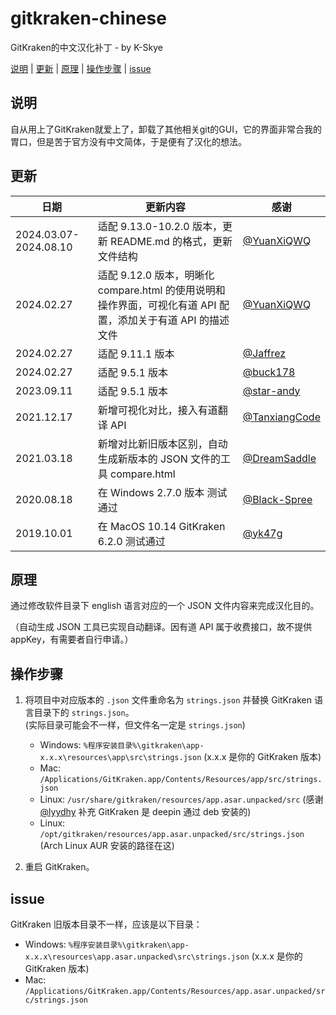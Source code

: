 # gitkraken-chinese

GitKraken的中文汉化补丁 - by K-Skye

[说明](#说明) | [更新](#更新) | [原理](#原理) | [操作步骤](#操作步骤) | [issue](#issue)

## 说明

自从用上了GitKraken就爱上了，卸载了其他相关git的GUI，它的界面非常合我的胃口，但是苦于官方没有中文简体，于是便有了汉化的想法。

## 更新

| 日期                    | 更新内容                                                                   | 感谢                                               |
|-----------------------|------------------------------------------------------------------------|--------------------------------------------------|
| 2024.03.07-2024.08.10 | 适配 9.13.0-10.2.0 版本，更新 README.md 的格式，更新文件结构                            | [@YuanXiQWQ](https://github.com/YuanXiQWQ)       |
| 2024.02.27            | 适配 9.12.0 版本，明晰化 compare.html 的使用说明和操作界面，可视化有道 API 配置，添加关于有道 API 的描述文件 | [@YuanXiQWQ](https://github.com/YuanXiQWQ)       |
| 2024.02.27            | 适配 9.11.1 版本                                                           | [@Jaffrez](https://github.com/Jaffrez)           |
| 2024.02.27            | 适配 9.5.1 版本                                                            | [@buck178](https://github.com/buck178)           |
| 2023.09.11            | 适配 9.5.1 版本                                                            | [@star-andy](https://github.com/star-andy)       |
| 2021.12.17            | 新增可视化对比，接入有道翻译 API                                                     | [@TanxiangCode](https://github.com/TanxiangCode) |
| 2021.03.18            | 新增对比新旧版本区别，自动生成新版本的 JSON 文件的工具 compare.html                            | [@DreamSaddle](https://github.com/DreamSaddle)   |
| 2020.08.18            | 在 Windows 2.7.0 版本 测试通过                                                | [@Black-Spree](https://github.com/Black-Spree)   |
| 2019.10.01            | 在 MacOS 10.14 GitKraken 6.2.0 测试通过                                     | [@yk47g](https://github.com/yk47g)               |

## 原理

通过修改软件目录下 english 语言对应的一个 JSON 文件内容来完成汉化目的。

（自动生成 JSON 工具已实现自动翻译。因有道 API 属于收费接口，故不提供 appKey，有需要者自行申请。）

## 操作步骤

1. 将项目中对应版本的 `.json` 文件重命名为 `strings.json` 并替换 GitKraken 语言目录下的 `strings.json`。  
   (实际目录可能会不一样，但文件名一定是 `strings.json`)

    - Windows: `%程序安装目录%\gitkraken\app-x.x.x\resources\app\src\strings.json` (x.x.x 是你的 GitKraken 版本)
    - Mac: `/Applications/GitKraken.app/Contents/Resources/app/src/strings.json`
    - Linux: `/usr/share/gitkraken/resources/app.asar.unpacked/src` (感谢 [@lyydhy](https://github.com/lyydhy) 补充
      GitKraken 是 deepin 通过 deb 安装的)
    - Linux: `/opt/gitkraken/resources/app.asar.unpacked/src/strings.json` (Arch Linux AUR 安装的路径在这)

2. 重启 GitKraken。

## issue

GitKraken 旧版本目录不一样，应该是以下目录：

- Windows: `%程序安装目录%\gitkraken\app-x.x.x\resources\app.asar.unpacked\src\strings.json` (x.x.x 是你的 GitKraken
  版本)
- Mac: `/Applications/GitKraken.app/Contents/Resources/app.asar.unpacked/src/strings.json`
